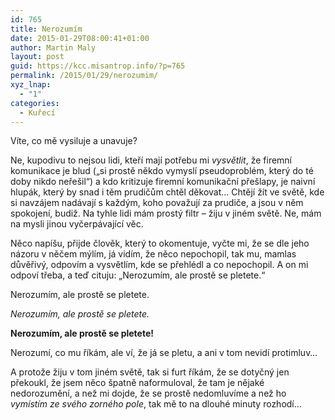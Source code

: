 ```yaml
---
id: 765
title: Nerozumím
date: 2015-01-29T08:00:41+01:00
author: Martin Maly
layout: post
guid: https://kcc.misantrop.info/?p=765
permalink: /2015/01/29/nerozumim/
xyz_lnap:
  - "1"
categories:
  - Kuřecí
---
```

Víte, co mě vysiluje a unavuje?

Ne, kupodivu to nejsou lidi, kteří mají potřebu mi _vysvětlit_, že firemní komunikace je blud (&#8222;si prostě někdo vymyslí pseudoproblém, který do té doby nikdo neřešil&#8220;) a kdo kritizuje firemní komunikační přešlapy, je naivní hlupák, který by snad i těm prudičům chtěl děkovat&#8230; Chtějí žít ve světě, kde si navzájem nadávají s každým, koho považují za prudiče, a jsou v něm spokojení, budiž. Na tyhle lidi mám prostý filtr &#8211; žiju v jiném světě. Ne, mám na mysli jinou vyčerpávající věc.

Něco napíšu, přijde člověk, který to okomentuje, vyčte mi, že se dle jeho názoru v něčem mýlím, já vidím, že něco nepochopil, tak mu, mamlas důvěřivý, odpovím a vysvětlím, kde se přehlédl a co nepochopil. A on mi odpoví třeba, a teď cituju: &#8222;Nerozumím, ale prostě se pletete.&#8220;

Nerozumím, ale prostě se pletete.

_Nerozumím, ale prostě se pletete._

**Nerozumím, ale prostě se pletete!**

Nerozumí, co mu říkám, ale ví, že já se pletu, a ani v tom nevidí protimluv&#8230;

A protože žiju v tom jiném světě, tak si furt říkám, že se dotyčný jen překoukl, že jsem něco špatně naformuloval, že tam je nějaké nedorozumění, a než mi dojde, že se prostě nedomluvíme a než ho _vymístím ze svého zorného pole_, tak mě to na dlouhé minuty rozhodí&#8230;